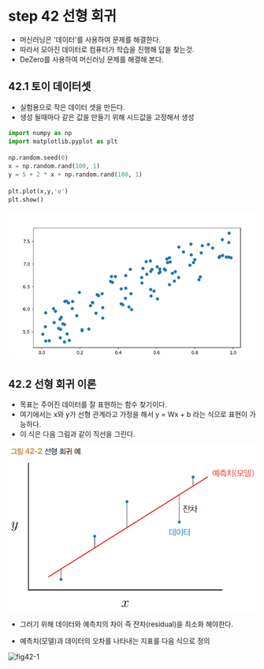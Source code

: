 # step 42 선형 회귀
- 머신러닝은 '데이터'를 사용하여 문제를 해결한다.
- 따라서 모아진 데이터로 컴퓨터가 학습을 진행해 답을 찾는것.
- DeZero를 사용하여 머신러닝 문제를 해결해 본다.

## 42.1 토이 데이터셋
- 실험용으로 작은 데이터 셋을 만든다.
- 생성 될때마다 같은 값을 만들기 위해 시드값을 고정해서 생성
```python
import numpy as np
import matplotlib.pyplot as plt

np.random.seed(0)
x = np.random.rand(100, 1)
y = 5 + 2 * x + np.random.rand(100, 1)

plt.plot(x,y,'o')
plt.show()
```
![Alt text](image-3.png)

## 42.2 선형 회귀 이론

- 목표는 주어진 데이터를 잘 표현하는 함수 찾기이다.
- 여기에서는 x와 y가 선형 관계라고 가정을 해서 y = Wx + b 라는 식으로 표현이 가능하다.
- 이 식은 다음 그림과 같이 직선을 그린다.

![pic42-2](./img/그림%2042-2.png)
- 그러기 위해 데이터와 예측치의 차이 즉 잔차(residual)을 최소화 해야한다.

- 예측치(모델)과 데이터의 오차를 나타내는 지표를 다음 식으로 정의

![fig42-1](./img/식%2042-1.png)
